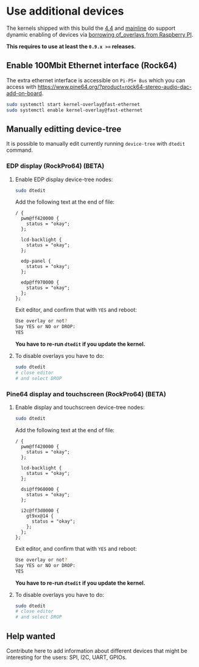 # Use additional devices

The kernels shipped with this build the [4.4](https://github.com/ayufan-rock64/linux-kernel) and [mainline](https://github.com/ayufan-rock64/linux-mainline-kernel) do support dynamic enabling of devices via [borrowing of_overlays from Raspberry PI](https://www.raspberrypi.org/documentation/configuration/device-tree.md).

**This requires to use at least the `0.9.x >=` releases.**

## Enable 100Mbit Ethernet interface (Rock64)

The extra ethernet interface is accessible on `Pi-P5+ Bus` which you can access with https://www.pine64.org/?product=rock64-stereo-audio-dac-add-on-board.

```bash
sudo systemctl start kernel-overlay@fast-ethernet
sudo systemctl enable kernel-overlay@fast-ethernet
```

## Manually editting device-tree

It is possible to manually edit currently running `device-tree`
with `dtedit` command.

### EDP display (RockPro64) (BETA)

1. Enable EDP display device-tree nodes:

    ```bash
    sudo dtedit
    ```

    Add the following text at the end of file:

    ```text
    / {
      pwm@ff420000 {
        status = "okay";
      };

      lcd-backlight {
        status = "okay";
      };

      edp-panel {
        status = "okay";
      };

      edp@ff970000 {
        status = "okay";
      };
    };
    ```

    Exit editor, and confirm that with `YES` and reboot:

    ```bash
    Use overlay or not?
    Say YES or NO or DROP:
    YES
    ```

    **You have to re-run `dtedit` if you update the kernel.**

2. To disable overlays you have to do:

    ```bash
    sudo dtedit
    # close editor
    # and select DROP
    ```

### Pine64 display and touchscreen (RockPro64) (BETA)

1. Enable display and touchscreen device-tree nodes:

    ```bash
    sudo dtedit
    ```

    Add the following text at the end of file:

    ```text
    / {
      pwm@ff420000 {
        status = "okay";
      };

      lcd-backlight {
        status = "okay";
      };

      dsi@ff960000 {
        status = "okay";
      };

      i2c@ff3d0000 {
        gt9xx@14 {
          status = "okay";
        };
      };
    };
    ```

    Exit editor, and confirm that with `YES` and reboot:

    ```bash
    Use overlay or not?
    Say YES or NO or DROP:
    YES
    ```

    **You have to re-run `dtedit` if you update the kernel.**

2. To disable overlays you have to do:

    ```bash
    sudo dtedit
    # close editor
    # and select DROP
    ```

## Help wanted

Contribute here to add information about different devices that might be interesting for the users: SPI, I2C, UART, GPIOs.
